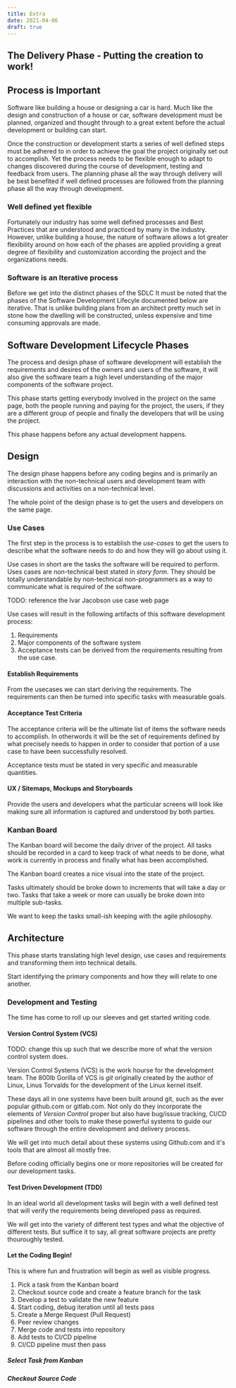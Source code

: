 ```yaml
---
title: Extra
date: 2021-04-06
draft: true
---
```



## The Delivery Phase - Putting the creation to work!

## Process is Important

Software like building a house or designing a car is hard. Much like
the design and construction of a house or car, software development
must be planned, organized and thought through to a great extent
before the actual development or building can start.

Once the construction or development starts a series of well defined
steps must be adhered to in order to achieve the goal the project
originally set out to accomplish. Yet the process needs to be flexible
enough to adapt to changes discovered during the course of
development, testing and feedback from users. The planning phase all
the way through delivery will be best benefited if well defined
processes are followed from the planning phase all the way through
development. 

### Well defined yet flexible

Fortunately our industry has some well defined processes and
Best Practices that are understood and practiced by many in the
industry. However, unlike building a house, the nature of software
allows a lot greater flexibility around on how each of the phases are
applied providing a great degree of flexibility and customization
according the project and the organizations needs.

### Software is an Iterative process

Before we get into the distinct phases of the SDLC It must be noted
that the phases of the Software Development Lifecyle documented below
are iterative. That is unlike building plans from an architect pretty
much set in stone how the dwelling will be constructed, unless
expensive and time consuming approvals are made.

## Software Development Lifecycle Phases

The process and design phase of software development will establish
the requirements and desires of the owners and users of the software,
it will also give the software team a high level understanding of the
major components of the software project.

This phase starts getting everybody involved in the project on the
same page, both the people running and paying for the project, the
users, if they are a different group of people and finally the
developers that will be using the project.

This phase happens before any actual development happens.

## Design

The design phase happens before any coding begins and is primarily an
interaction with the non-technical users and development team with
discussions and activities on a non-technical level.

The whole point of the design phase is to get the users and developers
on the same page.

### Use Cases 

The first step in the process is to establish the _use-cases_ to get
the users to describe what the software needs to do and how they will
go about using it.

Use cases in short are the tasks the software will be required to
perform. Uses cases are non-technical best stated in _story
form_. They should be totally understandable by non-technical
non-programmers as a way to communicate what is required of the
software. 

TODO: reference the Ivar Jacobson use case web page

Use cases will result in the following artifacts of this software
development process:

1. Requirements
2. Major components of the software system
3. Acceptance tests can be derived from the requirements resulting
   from the use case.

#### Establish Requirements

From the usecases we can start deriving the requirements. The
requirements can then be turned into specific tasks with measurable
goals. 

#### Acceptance Test Criteria

The acceptance criteria will be the ultimate list of items the
software needs to accomplish.  In otherwords it will be the set of
requirements defined by what precisely needs to happen in order to
consider that portion of a use case to have been successfully
resolved. 

Acceptance tests must be stated in very specific and measurable
quantities. 

#### UX / Sitemaps, Mockups and Storyboards

Provide the users and developers what the particular screens will look
like making sure all information is captured and understood by both
parties. 

### Kanban Board

The Kanban board will become the daily driver of the project. All
tasks should be recorded in a card to keep track of what needs to be
done, what work is currently in process and finally what has been
accomplished. 

The Kanban board creates a nice visual into the state of the project. 

Tasks ultimately should be broke down to increments that will take a
day or two. Tasks that take a week or more can usually be broke down
into multiple sub-tasks.

We want to keep the tasks small-ish keeping with the agile philosophy. 

## Architecture

This phase starts translating high level design, use cases and
requirements and transforming them into technical details.

Start identifying the primary components and how they will relate to
one another.

### Development and Testing

The time has come to roll up our sleeves and get started writing code. 

#### Version Control System (VCS)

TODO: change this up such that we describe more of what the version
control system does.

Version Control Systems (VCS) is the work hourse for the development
team. The 800lb Gorilla of VCS is _git_ originally created by the
author of Linux, Linus Torvalds for the development of the Linux
kernel itself.

These days all in one systems have been built around git, such as the
ever popular github.com or gitlab.com. Not only do they incorporate
the elements of _Version Control_ proper but also have bug/issue
tracking, CI/CD pipelines and other tools to make these powerful
systems to guide our software through the entire development and
delivery process.

We will get into much detail about these systems using Github.com and
it's tools that are almost all mostly free.

Before coding officially begins one or more repositories will be
created for our development tasks.

#### Test Driven Development (TDD)

In an ideal world all development tasks will begin with a well defined
test that will verify the requirements being developed pass as
required. 

We will get into the variety of different test types and what the
objective of different tests. But suffice it to say, all great
software projects are pretty thouroughly tested.

#### Let the Coding Begin!

This is where fun and frustration will begin as well as visible
progress. 

1. Pick a task from the Kanban board
2. Checkout source code and create a feature branch for the task
2. Develop a test to validate the new feature
3. Start coding, debug iteration until all tests pass
4. Create a Merge Request (Pull Request)
5. Peer review changes
6. Merge code and tests into repository
7. Add tests to CI/CD pipeline
9. CI/CD pipeline must then pass

##### Select Task from Kanban

##### Checkout Source Code 



